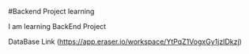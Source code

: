 #Backend Project learning


I am learning BackEnd Project 

DataBase Link (https://app.eraser.io/workspace/YtPqZ1VogxGy1jzIDkzj)
